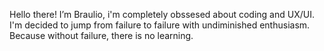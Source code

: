 Hello there!
I’m Braulio, i'm completely obssesed about coding and UX/UI.
I'm decided to jump from failure to failure with undiminished enthusiasm.
Because without failure, there is no learning.

<!---
brauliocoder/brauliocoder is a ✨ special ✨ repository because its `README.md` (this file) appears on your GitHub profile.
You can click the Preview link to take a look at your changes.
--->
